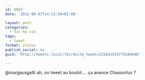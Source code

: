 ```yaml
---
id: 8003
date: '2012-08-07T14:13:34+02:00'

layout: post
categories:
  - Vis ma vie
tags:
  - tweet
format: status
publish_social: no
guid: 'http://tweets.local/?birdsite_tweet=232841919779184640'

---
```


@margauxgatti ah, on tweet au boulot…. ça avance Chassorlux ?